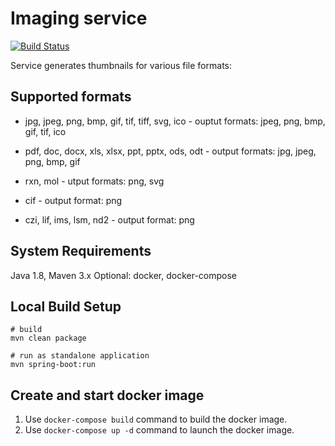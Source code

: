 # Imaging service

[![Build Status](https://travis-ci.com/ArqiSoft/imaging-service.svg?branch=master)](https://travis-ci.com/ArqiSoft/imaging-service)

Service generates thumbnails for various file formats:

## Supported formats

* jpg, jpeg, png, bmp, gif, tif, tiff, svg, ico - ouptut formats: jpeg, png, bmp, gif, tif, ico

* pdf, doc, docx, xls, xlsx, ppt, pptx, ods, odt - output formats: jpg, jpeg, png, bmp, gif

* rxn, mol - utput formats: png, svg

* cif - output format: png

* czi, lif, ims, lsm, nd2 - output format: png

## System Requirements

Java 1.8, Maven 3.x
Optional: docker, docker-compose

## Local Build Setup

```terminal
# build
mvn clean package

# run as standalone application
mvn spring-boot:run
```

## Create and start docker image

1. Use `docker-compose build` command to build the docker image.
2. Use `docker-compose up -d` command to launch the docker image.
